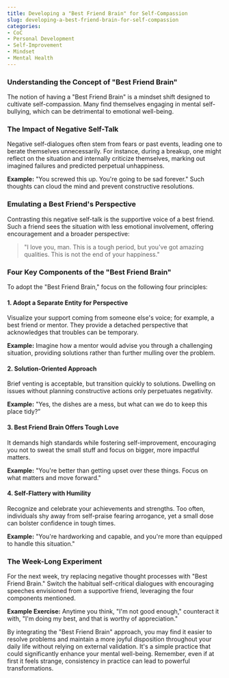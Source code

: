 ```yaml
---
title: Developing a "Best Friend Brain" for Self-Compassion
slug: developing-a-best-friend-brain-for-self-compassion
categories:
- CoC
- Personal Development
- Self-Improvement
- Mindset
- Mental Health
---
```


### Understanding the Concept of "Best Friend Brain"

The notion of having a "Best Friend Brain" is a mindset shift designed to cultivate self-compassion. Many find themselves engaging in mental self-bullying, which can be detrimental to emotional well-being.

### The Impact of Negative Self-Talk

Negative self-dialogues often stem from fears or past events, leading one to berate themselves unnecessarily. For instance, during a breakup, one might reflect on the situation and internally criticize themselves, marking out imagined failures and predicted perpetual unhappiness.

**Example:** "You screwed this up. You're going to be sad forever." Such thoughts can cloud the mind and prevent constructive resolutions.

### Emulating a Best Friend's Perspective

Contrasting this negative self-talk is the supportive voice of a best friend. Such a friend sees the situation with less emotional involvement, offering encouragement and a broader perspective:

> "I love you, man. This is a tough period, but you've got amazing qualities. This is not the end of your happiness."

### Four Key Components of the "Best Friend Brain"

To adopt the "Best Friend Brain," focus on the following four principles:

#### 1. **Adopt a Separate Entity for Perspective**

Visualize your support coming from someone else's voice; for example, a best friend or mentor. They provide a detached perspective that acknowledges that troubles can be temporary.

**Example:** Imagine how a mentor would advise you through a challenging situation, providing solutions rather than further mulling over the problem.

#### 2. **Solution-Oriented Approach**

Brief venting is acceptable, but transition quickly to solutions. Dwelling on issues without planning constructive actions only perpetuates negativity.

**Example:** "Yes, the dishes are a mess, but what can we do to keep this place tidy?”

#### 3. **Best Friend Brain Offers Tough Love**

It demands high standards while fostering self-improvement, encouraging you not to sweat the small stuff and focus on bigger, more impactful matters.

**Example:** "You're better than getting upset over these things. Focus on what matters and move forward."

#### 4. **Self-Flattery with Humility**

Recognize and celebrate your achievements and strengths. Too often, individuals shy away from self-praise fearing arrogance, yet a small dose can bolster confidence in tough times.

**Example:** "You're hardworking and capable, and you're more than equipped to handle this situation."

### The Week-Long Experiment

For the next week, try replacing negative thought processes with "Best Friend Brain." Switch the habitual self-critical dialogues with encouraging speeches envisioned from a supportive friend, leveraging the four components mentioned.

**Example Exercise:** Anytime you think, "I'm not good enough," counteract it with, "I'm doing my best, and that is worthy of appreciation."

By integrating the "Best Friend Brain" approach, you may find it easier to resolve problems and maintain a more joyful disposition throughout your daily life without relying on external validation. It's a simple practice that could significantly enhance your mental well-being. Remember, even if at first it feels strange, consistency in practice can lead to powerful transformations.
